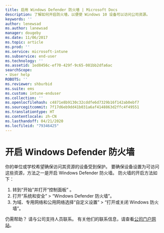 ```yaml
---
title: 启用 Windows Defender 防火墙 | Microsoft Docs
description: 了解如何开启防火墙，以便使 Windows 10 设备可以访问公司资源。
keywords: ''
author: lenewsad
ms.author: lanewsad
manager: dougeby
ms.date: 11/06/2017
ms.topic: article
ms.prod: ''
ms.service: microsoft-intune
ms.subservice: end-user
ms.technology: ''
ms.assetid: 1ed8456c-ef70-429f-9c65-081bb2dfa6ac
searchScope:
- User help
ROBOTS: ''
ms.reviewer: shburbid
ms.suite: ems
ms.custom: intune-enduser
ms.collection: ''
ms.openlocfilehash: c4871e8b9130c32cddfe6d7329b16f142ab0ebf7
ms.sourcegitcommit: 7f17d6eb9dd41b031a6af4148863d2ffc4f49551
ms.translationtype: HT
ms.contentlocale: zh-CN
ms.lasthandoff: 04/21/2020
ms.locfileid: "79346425"
---
```

# <a name="turn-on-your-windows-defender-firewall"></a>开启 Windows Defender 防火墙

你的单位或学校希望确保访问其资源的设备受到保护。 要确保设备设置为可访问这些资源，方法之一是开启 Windows Defender 防火墙。 防火墙的开启方法如下：

1. 转到“开始”并打开“控制面板”   。
2. 打开“系统和安全” > “Windows Defender 防火墙”。
3. 为域、专用网络和公用网络选择“自定义设置” > “打开或关闭 Windows 防火墙”。

仍需帮助？ 请与公司支持人员联系。 有关他们的联系信息，请查看[公司门户网站](https://go.microsoft.com/fwlink/?linkid=2010980)。

